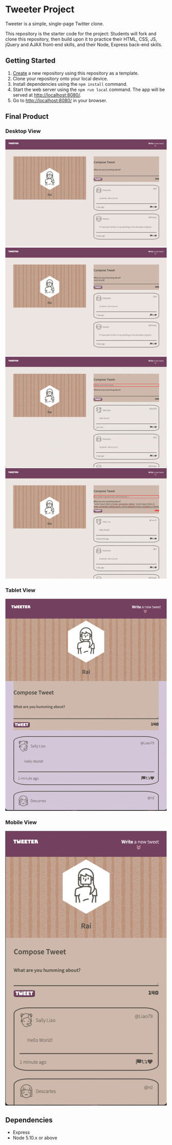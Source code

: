 # Tweeter Project

Tweeter is a simple, single-page Twitter clone.

This repository is the starter code for the project: Students will fork and clone this repository, then build upon it to practice their HTML, CSS, JS, jQuery and AJAX front-end skills, and their Node, Express back-end skills.

## Getting Started

1. [Create](https://docs.github.com/en/repositories/creating-and-managing-repositories/creating-a-repository-from-a-template) a new repository using this repository as a template.
2. Clone your repository onto your local device.
3. Install dependencies using the `npm install` command.
3. Start the web server using the `npm run local` command. The app will be served at <http://localhost:8080/>.
4. Go to <http://localhost:8080/> in your browser.

## Final Product


### Desktop View
!["Home Page"](https://github.com/MorsalN/tweeter/blob/master/docs/Desktop.png)
!["Text"](https://github.com/MorsalN/tweeter/blob/master/docs/DesktopText.png)
!["Empty Text"](https://github.com/MorsalN/tweeter/blob/master/docs/DesktopEmpty.png)
!["Too Long Text"](https://github.com/MorsalN/tweeter/blob/master/docs/DesktopLong.png)

### Tablet View
!["Tablet"](https://github.com/MorsalN/tweeter/blob/master/docs/Tablet.png)

### Mobile View
!["Mobile"](https://github.com/MorsalN/tweeter/blob/master/docs/Moblie.png)


## Dependencies

- Express
- Node 5.10.x or above
